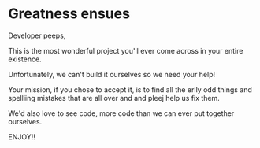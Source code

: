 # Greatness ensues

Developer peeps,

This is the most wonderful project you'll ever come across in your entire existence.

Unfortunately, we can't build it ourselves so we need your help!

Your mission, if you chose to accept it, is to find all the erlly odd things and spelliing mistakes that are all over and and pleej help us fix them.

We'd also love to see code, more code than we can ever put together ourselves.
 
ENJOY!!